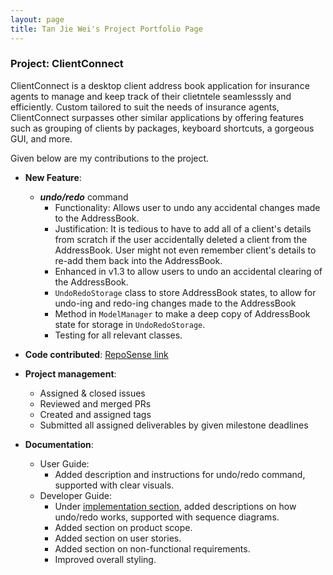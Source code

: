 ```yaml
---
layout: page
title: Tan Jie Wei's Project Portfolio Page
---
```


### Project: ClientConnect

ClientConnect is a desktop client address book application for insurance agents to manage and keep track of their clietntele seamlesssly and efficiently. Custom tailored to suit the needs of insurance agents, ClientConnect surpasses other similar applications by offering features such as grouping of clients by packages, keyboard shortcuts, a gorgeous GUI, and more.

Given below are my contributions to the project.

* **New Feature**:
  * ***undo/redo*** command
    * Functionality: Allows user to undo any accidental changes made to the AddressBook.
    * Justification: It is tedious to have to add all of a client's details from scratch if the user accidentally deleted a client from the AddressBook. User might not even remember client's details to re-add them back into the AddressBook.
    * Enhanced in v1.3 to allow users to undo an accidental clearing of the AddressBook.
    * `UndoRedoStorage` class to store AddressBook states, to allow for undo-ing and redo-ing changes made to the AddressBook
    * Method in `ModelManager` to make a deep copy of AddressBook state for storage in `UndoRedoStorage`.
    * Testing for all relevant classes.

* **Code contributed**: [RepoSense link](https://nus-cs2103-ay2122s2.github.io/tp-dashboard/?search=jiewei98&breakdown=true&sort=groupTitle&sortWithin=title&since=2022-02-18&timeframe=commit&mergegroup=&groupSelect=groupByRepos&checkedFileTypes=docs~functional-code~test-code~other)

* **Project management**:
    * Assigned & closed issues
    * Reviewed and merged PRs
    * Created and assigned tags
    * Submitted all assigned deliverables by given milestone deadlines

* **Documentation**:
    * User Guide:
        * Added description and instructions for undo/redo command, supported with clear visuals.
    * Developer Guide:
        * Under [implementation section](../DeveloperGuide.md#Implementation), added descriptions on how undo/redo works, supported with sequence diagrams.
        * Added section on product scope.
        * Added section on user stories.
        * Added section on non-functional requirements.
        * Improved overall styling.
